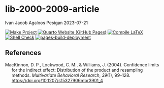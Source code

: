 lib-2000-2009-article
================
Ivan Jacob Agaloos Pesigan
2023-07-21

<!-- README.md is generated from .setup/readme/README.Rmd. Please edit that file -->
<!-- badges: start -->

[![Make
Project](https://github.com/ijapesigan/lib-2000-2009-article/actions/workflows/make.yml/badge.svg)](https://github.com/ijapesigan/lib-2000-2009-article/actions/workflows/make.yml)
[![Quarto Website (GitHub
Pages)](https://github.com/ijapesigan/lib-2000-2009-article/actions/workflows/quarto-gh-pages.yml/badge.svg)](https://github.com/ijapesigan/lib-2000-2009-article/actions/workflows/quarto-gh-pages.yml)
[![Compile
LaTeX](https://github.com/ijapesigan/lib-2000-2009-article/actions/workflows/latex.yml/badge.svg)](https://github.com/ijapesigan/lib-2000-2009-article/actions/workflows/latex.yml)
[![Shell
Check](https://github.com/ijapesigan/lib-2000-2009-article/actions/workflows/shellcheck.yml/badge.svg)](https://github.com/ijapesigan/lib-2000-2009-article/actions/workflows/shellcheck.yml)
[![pages-build-deployment](https://github.com/ijapesigan/lib-2000-2009-article/actions/workflows/pages/pages-build-deployment/badge.svg)](https://github.com/ijapesigan/lib-2000-2009-article/actions/workflows/pages/pages-build-deployment)
<!-- badges: end -->

## References

<div id="refs" class="references csl-bib-body hanging-indent"
line-spacing="2">

<div id="ref-MacKinnon-Lockwood-Williams-2004" class="csl-entry">

MacKinnon, D. P., Lockwood, C. M., & Williams, J. (2004). Confidence
limits for the indirect effect: Distribution of the product and
resampling methods. *Multivariate Behavioral Research*, *39*(1), 99–128.
<https://doi.org/10.1207/s15327906mbr3901_4>

</div>

</div>

